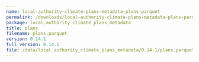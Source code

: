 ```yaml
---
name: local-authority-climate-plans-metadata-plans-parquet
permalink: /downloads/local-authority-climate-plans-metadata-plans-parquet/0_14_1
package: local_authority_climate_plans_metadata
title: plans
filename: plans.parquet
version: 0.14.1
full_version: 0.14.1
file: /data/local_authority_climate_plans_metadata/0.14.1/plans.parquet
---
```

